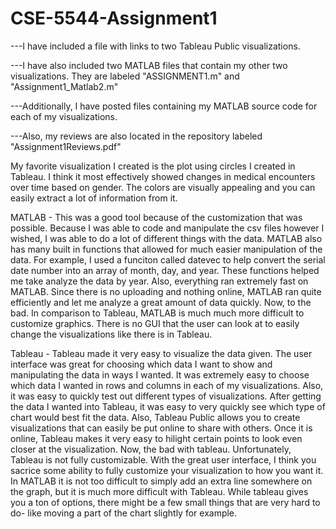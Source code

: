 # CSE-5544-Assignment1



---I have included a file with links to two Tableau Public visualizations.

---I have also included two MATLAB files that contain my other two visualizations. They are labeled "ASSIGNMENT1.m" and "Assignment1_Matlab2.m"

---Additionally, I have posted files containing my MATLAB source code for each of my visualizations.

---Also, my reviews are also located in the repository labeled "Assignment1Reviews.pdf"


My favorite visualization I created is the plot using circles I created in Tableau. I think it most effectively showed changes in medical encounters over time based on gender. The colors are visually appealing and you can easily extract a lot of information from it. 


MATLAB - This was a good tool because of the customization that was possible. Because I was able to code and manipulate the csv files however I wished, I was able to do a lot of different things with the data. MATLAB also has many built in functions that allowed for much easier manipulation of the data. For example, I used a funciton called datevec to help convert the serial date number into an array of month, day, and year. These functions helped me take analyze the data by year. Also, everything ran extremely fast on MATLAB. Since there is no uploading and nothing online, MATLAB ran quite efficiently and let me analyze a great amount of data quickly. Now, to the bad. In comparison to Tableau, MATLAB is much much more difficult to customize graphics. There is no GUI that the user can look at to easily change the visualizations like there is in Tableau.


Tableau - Tableau made it very easy to visualize the data given. The user interface was great for choosing which data I want to show and manipulating the data in ways I wanted. It was extremely easy to choose which data I wanted in rows and columns in each of my visualizations. Also, it was easy to quickly test out different types of visualizations. After getting the data I wanted into Tableau, it was easy to very quickly see which type of chart would best fit the data. Also, Tableau Public allows you to create visualizations that can easily be put online to share with others. Once it is online, Tableau makes it very easy to hilight certain points to look even closer at the visualization. Now, the bad with tableau. Unfortunately, Tableau is not fully customizable. With the great user interface, I think you sacrice some ability to fully customize your visualization to how you want it. In MATLAB it is not too difficult to simply add an extra line somewhere on the graph, but it is much more difficult with Tableau. While tableau gives you a ton of options, there might be a few small things that are very hard to do- like moving a part of the chart slightly for example.

